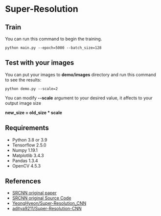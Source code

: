 # Super-Resolution

## Train
You can run this command to begin the training.
```
python main.py --epoch=5000 --batch_size=128
```

## Test with your images
You can put your images to **demo/images** directory and run this command to see the results:
```
python demo.py --scale=2
```
You can modify **--scale** argument to your desired value, it affects to your output image size

**new_size = old_size * scale**

## Requirements
- Python 3.8 or 3.9 
- Tensorflow 2.5.0
- Numpy 1.19.1  
- Matplotlib 3.4.3
- Pandas 1.3.4
- OpenCV 4.5.3

## References
- [SRCNN original paper](https://arxiv.org/pdf/1501.00092.pdf)
- [SRCNN original Source Code](http://mmlab.ie.cuhk.edu.hk/projects/SRCNN.html)
- [YeongHyeon/Super-Resolution_CNN ](https://github.com/YeongHyeon/Super-Resolution_CNN)
- [aditya9211/Super-Resolution-CNN](https://github.com/aditya9211/Super-Resolution-CNN)
